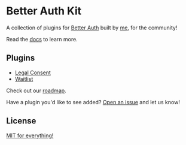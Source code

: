 # Better Auth Kit

A collection of plugins for [Better Auth](https://github.com/better-auth/better-auth) built by [me](https://github.com/ping-maxwell), for the community!

Read the [docs](https://better-auth-kit.vercel.app/docs) to learn more.

## Plugins

- [Legal Consent](https://github.com/ping-maxwell/better-auth-legal-consent)
- [Waitlist](https://github.com/ping-maxwell/better-auth-waitlist)

Check out our [roadmap]().

Have a plugin you'd like to see added? [Open an issue](https://github.com/ping-maxwell/better-auth-kit/issues/new) and let us know!

## License

[MIT for everything!](LICENSE)